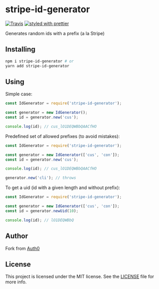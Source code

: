# stripe-id-generator

[![Travis](https://img.shields.io/travis/mingchuno/stripe-id-generator.svg)](https://travis-ci.org/mingchuno/stripe-id-generator)
[![styled with prettier](https://img.shields.io/badge/styled_with-prettier-ff69b4.svg)](https://github.com/prettier/prettier)

Generates random ids with a prefix (a la Stripe)

## Installing

```bash
npm i stripe-id-generator # or
yarn add stripe-id-generator
```

## Using

Simple case:
```javascript
const IdGenerator = require('stripe-id-generator');

const generator = new IdGenerator();
const id = generator.new('cus');

console.log(id); // cus_lO1DEQWBbQAACfHO
```

Predefined set of allowed prefixes (to avoid mistakes):
```javascript
const IdGenerator = require('stripe-id-generator');

const generator = new IdGenerator(['cus', 'con']);
const id = generator.new('cus');

console.log(id); // cus_lO1DEQWBbQAACfHO

generator.new('cli'); // throws
```

To get a uid (id with a given length and without prefix):
```javascript
const IdGenerator = require('stripe-id-generator');

const generator = new IdGenerator(['cus', 'con']);
const id = generator.newUid(10);

console.log(id); // lO1DEQWBbQ
```

## Author

Fork from [Auth0](https://github.com/auth0/id-generator)

## License

This project is licensed under the MIT license. See the [LICENSE](LICENSE) file for more info.